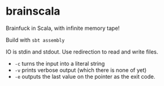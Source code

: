 # brainscala
Brainfuck in Scala, with infinite memory tape!

Build with `sbt assembly`

IO is stdin and stdout. Use redirection to read and write files.

* `-c` turns the input into a literal string
* `-v` prints verbose output (which there is none of yet)
* `-e` outputs the last value on the pointer as the exit code.
